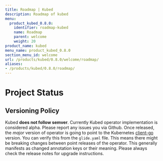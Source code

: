 ```yaml
---
title: Roadmap | Kubed
description: Roadmap of kubed
menu:
  product_kubed_0.8.0:
    identifier: roadmap-kubed
    name: Roadmap
    parent: welcome
    weight: 20
product_name: kubed
menu_name: product_kubed_0.8.0
section_menu_id: welcome
url: /products/kubed/0.8.0/welcome/roadmap/
aliases:
- /products/kubed/0.8.0/roadmap/
---
```


# Project Status

## Versioning Policy
Kubed __does not follow semver__. Currently Kubed operator implementation is considered alpha. Please report any issues you via Github. Once released, the _major_ version of operator is going to point to the Kubernetes [client-go](https://github.com/kubernetes/client-go#branches-and-tags) version. You can verify this from the `glide.yaml` file. This means there might be breaking changes between point releases of the operator. This generally manifests as changed annotation keys or their meaning. Please always check the release notes for upgrade instructions.
